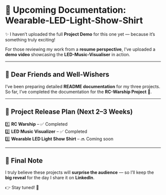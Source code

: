 # 📢 Upcoming Documentation: Wearable-LED-Light-Show-Shirt

✨ I haven’t uploaded the full **Project Demo** for this one yet — because it’s something truly exciting!

For those reviewing my work from a **resume perspective**, I’ve uploaded a **demo video** showcasing the **LED-Music-Visualiser** in action.

---

## 👋 Dear Friends and Well-Wishers

I’ve been preparing detailed **README documentation** for my three projects.  
So far, I’ve completed the documentation for the **RC-Warship Project** 🚢.

---

## 📂 Project Release Plan (Next 2–3 Weeks)

1️⃣ **RC Warship** – ✅ Completed  
2️⃣ **LED Music Visualizer** – ✅ Completed  
3️⃣ **Wearable LED Light Show Shirt** –  🔜 Coming soon 

---

## 🎯 Final Note

I truly believe these projects will **surprise the audience** — so I’ll keep the **big reveal** for the day I share it on **LinkedIn**.  

👉 Stay tuned! 🚀
